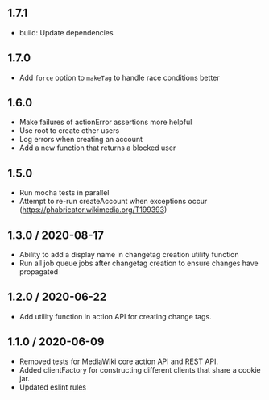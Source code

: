 ## 1.7.1
* build: Update dependencies

## 1.7.0
* Add `force` option to `makeTag` to handle race conditions better

## 1.6.0
* Make failures of actionError assertions more helpful
* Use root to create other users
* Log errors when creating an account
* Add a new function that returns a blocked user

## 1.5.0
* Run mocha tests in parallel
* Attempt to re-run createAccount when exceptions occur (https://phabricator.wikimedia.org/T199393)

## 1.3.0 / 2020-08-17
* Ability to add a display name in changetag creation utility function
* Run all job queue jobs after changetag creation to ensure changes have propagated

## 1.2.0 / 2020-06-22
* Add utility function in action API for creating change tags.

## 1.1.0 / 2020-06-09
* Removed tests for MediaWiki core action API and REST API.
* Added clientFactory for constructing different clients that share a cookie jar.
* Updated eslint rules
